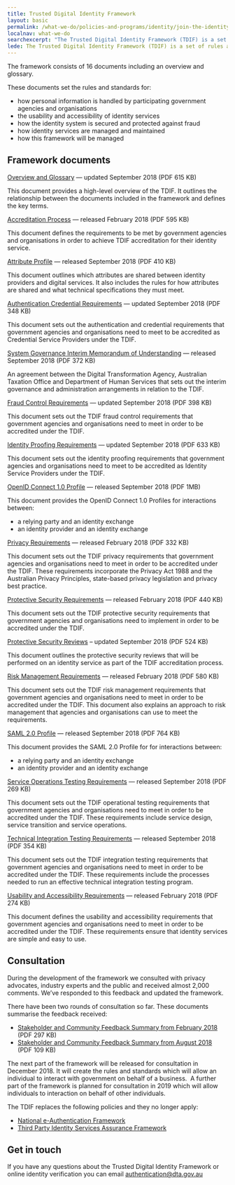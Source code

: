 ```yaml
---
title: Trusted Digital Identity Framework
layout: basic
permalink: /what-we-do/policies-and-programs/identity/join-the-identity-federation/accreditation-and-onboarding/trusted-digital-identity-framework/
localnav: what-we-do
searchexcerpt: "The Trusted Digital Identity Framework (TDIF) is a set of rules and standards that accredited members of the digital identity federation must follow. It makes sure everyone has a safe, secure, consistent and reliable way to use government services online. "
lede: The Trusted Digital Identity Framework (TDIF) is a set of rules and standards that accredited members of the digital identity federation must follow. It makes sure everyone has a safe, secure, consistent and reliable way to use government services online. 
---
```


<p dir="ltr">The framework consists of 16 documents including an overview and glossary.</p>
<p dir="ltr">These documents set the rules and standards for:</p>
<ul dir="ltr">
  <li>how personal information is handled by participating government agencies and organisations</li>
  <li>the usability and accessibility of identity services</li>
  <li>how the identity system is secured and protected against fraud</li>
  <li>how identity services are managed and maintained</li>
  <li>how this framework will be managed</li>
</ul>
<h2 dir="ltr">Framework documents</h2>
<p><a href="https://dta-www-drupal-20180130215411153400000001.s3.ap-southeast-2.amazonaws.com/s3fs-public/files/digital-identity/Trusted%20digital%20identity%20framework%202/Overview%20and%20Glossary.pdf">Overview and Glossary</a> — updated September 2018 (PDF 615 KB)</p>
<p>This document provides a high-level overview of the TDIF. It outlines the relationship between the documents included in the framework and defines the key terms.</p>
<p><a href="https://dta-www-drupal-20180130215411153400000001.s3.ap-southeast-2.amazonaws.com/s3fs-public/files/digital-identity/Trusted%20digital%20identity%20framework%202/Accreditation%20Process.pdf">Accreditation Process</a> — released February 2018 (PDF 595 KB)</p>
<p>This document defines the requirements to be met by government agencies and organisations in order to achieve TDIF accreditation for their identity service.</p>
<p><a href="https://dta-www-drupal-20180130215411153400000001.s3.ap-southeast-2.amazonaws.com/s3fs-public/files/digital-identity/Trusted%20digital%20identity%20framework%202/Attribute%20Profile.pdf">Attribute Profile</a> — released September 2018 (PDF 410 KB)</p>
<p>This document outlines which attributes are shared between identity providers and digital services. It also includes the rules for how attributes are shared and what technical specifications they must meet.&nbsp;</p>
<p><a href="https://dta-www-drupal-20180130215411153400000001.s3.ap-southeast-2.amazonaws.com/s3fs-public/files/digital-identity/Trusted%20digital%20identity%20framework%202/Authentication%20Credential%20Requirements.pdf">Authentication Credential Requirements</a> — updated September 2018 (PDF 348 KB)</p>
<p>This document sets out the authentication and credential requirements that government agencies and organisations need to meet to be accredited as Credential Service Providers under the TDIF.</p>
<p><a href="https://dta-www-drupal-20180130215411153400000001.s3.ap-southeast-2.amazonaws.com/s3fs-public/files/digital-identity/Trusted%20digital%20identity%20framework%202/System%20Governance%20Interim%20Memorandum%20of%20Understanding.pdf">System Governance Interim Memorandum of Understanding</a> — released September 2018 (PDF 372 KB)</p>
<p>An agreement between the Digital Transformation Agency, Australian Taxation Office and Department of Human Services that sets out the interim governance and administration arrangements in relation to the TDIF.</p>
<p><a href="https://dta-www-drupal-20180130215411153400000001.s3.ap-southeast-2.amazonaws.com/s3fs-public/files/digital-identity/Trusted%20digital%20identity%20framework%202/Fraud%20Control%20Requirements.pdf">Fraud Control Requirements</a> — updated September 2018 (PDF 398 KB)</p>
<p>This document sets out the TDIF fraud control requirements that government agencies and organisations need to meet in order to be accredited under the TDIF.</p>
<p><a href="https://dta-www-drupal-20180130215411153400000001.s3.ap-southeast-2.amazonaws.com/s3fs-public/files/digital-identity/Trusted%20digital%20identity%20framework%202/Identity%20Proofing%20Requirements.pdf">Identity Proofing Requirements</a> — updated September 2018 (PDF 633 KB)</p>
<p>This document sets out the identity proofing requirements that government agencies and organisations need to meet to be accredited as Identity Service Providers under the TDIF.</p>
<p><a href="https://dta-www-drupal-20180130215411153400000001.s3.ap-southeast-2.amazonaws.com/s3fs-public/files/digital-identity/Trusted%20digital%20identity%20framework%202/OpenID%20Connect%201.0%20Profile.pdf">OpenID Connect 1.0 Profile</a> — released September 2018 (PDF 1MB)</p>
<p>This document provides the OpenID Connect 1.0 Profiles for interactions between:</p>
<ul>
  <li>a relying party and an identity exchange</li>
  <li>an identity provider and an identity exchange</li>
</ul>
<p><a href="https://dta-www-drupal-20180130215411153400000001.s3.ap-southeast-2.amazonaws.com/s3fs-public/files/digital-identity/Trusted%20digital%20identity%20framework%202/Privacy%20Requirements.pdf">Privacy Requirements</a> — released February 2018 (PDF 332 KB)</p>
<p>This document sets out the TDIF privacy requirements that government agencies and organisations need to meet in order to be accredited under the TDIF. These requirements incorporate the Privacy Act 1988 and the Australian Privacy Principles, state-based privacy legislation and privacy best practice.</p>
<p><a href="https://dta-www-drupal-20180130215411153400000001.s3.ap-southeast-2.amazonaws.com/s3fs-public/files/digital-identity/Trusted%20digital%20identity%20framework%202/Protective%20Security%20Requirements.pdf">Protective Security Requirements</a> — released February 2018 (PDF 440 KB)</p>
<p>This document sets out the TDIF protective security requirements that government agencies and organisations need to implement in order to be accredited under the TDIF.</p>
<p><a href="https://dta-www-drupal-20180130215411153400000001.s3.ap-southeast-2.amazonaws.com/s3fs-public/files/digital-identity/Trusted%20digital%20identity%20framework%202/Protective%20Security%20Reviews.pdf">Protective Security Reviews</a> – updated September 2018 (PDF 524 KB)</p>
<p>This document outlines the protective security reviews that will be performed on an identity service as part of the TDIF accreditation process.</p>
<p><a href="https://dta-www-drupal-20180130215411153400000001.s3.ap-southeast-2.amazonaws.com/s3fs-public/files/digital-identity/Trusted%20digital%20identity%20framework%202/Risk%20Management%20Requirements.pdf">Risk Management Requirements</a> — released February 2018 (PDF 580 KB)</p>
<p>This document sets out the TDIF risk management requirements that government agencies and organisations need to meet in order to be accredited under the TDIF. This document also explains an approach to risk management that agencies and organisations can use to meet the requirements.</p>
<p><a href="https://dta-www-drupal-20180130215411153400000001.s3.ap-southeast-2.amazonaws.com/s3fs-public/files/digital-identity/Trusted%20digital%20identity%20framework%202/SAML%202.0%20Profile.pdf">SAML 2.0 Profile</a> — released September 2018 (PDF 764 KB)</p>
<p>This document provides the SAML 2.0 Profile for for interactions between:</p>
<ul><li>a relying party and an identity exchange</li>
<li>an identity provider and an identity exchange</li>
</ul><p><a href="https://dta-www-drupal-20180130215411153400000001.s3.ap-southeast-2.amazonaws.com/s3fs-public/files/digital-identity/Trusted%20digital%20identity%20framework%202/Service%20Operations%20Testing%20Requirements.pdf">Service Operations Testing Requirements</a> — released September 2018 (PDF 269 KB)</p>
<p>This document sets out the TDIF operational testing requirements that government agencies and organisations need to meet in order to be accredited under the TDIF. These requirements include service design, service transition and service operations.</p>
<p><a href="https://dta-www-drupal-20180130215411153400000001.s3.ap-southeast-2.amazonaws.com/s3fs-public/files/digital-identity/Trusted%20digital%20identity%20framework%202/Technical%20Integration%20Testing%20Requirements.pdf">Technical Integration Testing Requirements</a> — released September 2018 (PDF 354 KB)</p>
<p>This document sets out the TDIF integration testing requirements that government agencies and organisations need to meet in order to be accredited under the TDIF. These requirements include the processes needed to run an effective technical integration testing program.</p>
<p><a href="https://dta-www-drupal-20180130215411153400000001.s3.ap-southeast-2.amazonaws.com/s3fs-public/files/digital-identity/Trusted%20digital%20identity%20framework%202/Usability%20and%20Accessibility%20Requirements.pdf">Usability and Accessibility Requirements</a> — released February 2018 (PDF 274 KB)</p>
<p>This document defines the usability and accessibility requirements that government agencies and organisations need to meet in order to be accredited under the TDIF. These requirements ensure that identity services are simple and easy to use.</p>
<h2>Consultation</h2>
<p dir="ltr">During the development of the framework we consulted with privacy advocates, industry experts and the public and received almost 2,000 comments. We’ve responded to this feedback and updated the framework.</p>
<p dir="ltr">There have been two rounds of consultation so far. These documents summarise the feedback received:</p>
<ul dir="ltr">
  <li><a href="https://dta-www-drupal-20180130215411153400000001.s3.ap-southeast-2.amazonaws.com/s3fs-public/files/digital-identity/tdif-stakeholder-and-community-feedback.pdf">Stakeholder and Community Feedback Summary from February 2018 </a>(PDF 297 KB)</li>
  <li><a href="https://dta-www-drupal-20180130215411153400000001.s3.ap-southeast-2.amazonaws.com/s3fs-public/files/digital-identity/Trusted%20digital%20identity%20framework%202/Stakeholder%20and%20Community%20Feedback%20Summary%20from%20August%202018.pdf">Stakeholder and Community Feedback Summary from August 2018</a> (PDF 109 KB)</li>
</ul>
<p dir="ltr">The next part of the framework will be released for consultation in December 2018. It will create the rules and standards which will allow an individual to interact with government on behalf of a business. &nbsp;A further part of the framework is planned for consultation in 2019 which will allow individuals to interaction on behalf of other individuals.</p>
<p>The TDIF replaces the following policies&nbsp;and they no longer apply:</p>
<ul>
  <li><a href="https://www.finance.gov.au/archive/policy-guides-procurement/authentication-and-identity-management/national-e-authentication-framework/">National e-Authentication Framework</a></li>
  <li><a href="https://www.finance.gov.au/archive/policy-guides-procurement/third-party-identity-services-assurance-framework/">Third Party Identity Services Assurance Framework</a></li>
</ul>

## Get in touch

If you have any questions about the Trusted Digital Identity Framework or online identity verification you can email [authentication@dta.gov.au](mailto:authentication@dta.gov.au)
